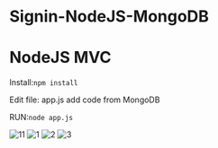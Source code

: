 # Signin-NodeJS-MongoDB

# NodeJS MVC
Install:```npm install```

Edit file: app.js add code from MongoDB

RUN:```node app.js```

![11](https://user-images.githubusercontent.com/42707869/70919235-11ba0700-2053-11ea-985b-32a4cbe28471.PNG)
![1](https://user-images.githubusercontent.com/42707869/70919229-11217080-2053-11ea-8049-311c20a968b2.PNG)
![2](https://user-images.githubusercontent.com/42707869/70919231-11ba0700-2053-11ea-828a-143e5f7dd633.PNG)
![3](https://user-images.githubusercontent.com/42707869/70919232-11ba0700-2053-11ea-8bc4-4911bba9e0f3.PNG)

